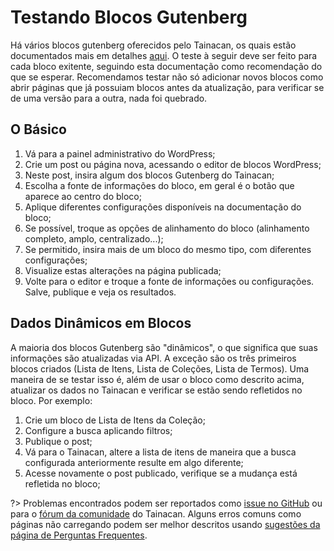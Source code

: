 # Testando Blocos Gutenberg

Há vários blocos gutenberg oferecidos pelo Tainacan, os quais estão documentados mais em detalhes [aqui](pt-br/../gutenberg-blocks.md). O teste à seguir deve ser feito para cada bloco exitente, seguindo esta documentação como recomendação do que se esperar. Recomendamos testar não só adicionar novos blocos como abrir páginas que já possuiam blocos antes da atualização, para verificar se de uma versão para a outra, nada foi quebrado.

## O Básico

1. Vá para a painel administrativo do WordPress;
2. Crie um post ou página nova, acessando o editor de blocos WordPress;
3. Neste post, insira algum dos blocos Gutenberg do Tainacan;
4. Escolha a fonte de informações do bloco, em geral é o botão que aparece ao centro do bloco;
5. Aplique diferentes configurações disponíveis na documentação do bloco;
6. Se possível, troque as opções de alinhamento do bloco (alinhamento completo, amplo, centralizado...);
7. Se permitido, insira mais de um bloco do mesmo tipo, com diferentes configurações;
8. Visualize estas alterações na página publicada;
9. Volte para o editor e troque a fonte de informações ou configurações. Salve, publique e veja os resultados.

## Dados Dinâmicos em Blocos

A maioria dos blocos Gutenberg são "dinâmicos", o que significa que suas informações são atualizadas via API. A exceção são os três primeiros blocos criados (Lista de Itens, Lista de Coleções, Lista de Termos). Uma maneira de se testar isso é, além de usar o bloco como descrito acima, atualizar os dados no Tainacan e verificar se estão sendo refletidos no bloco. Por exemplo:

1. Crie um bloco de Lista de Itens da Coleção;
2. Configure a busca aplicando filtros;
3. Publique o post;
4. Vá para o Tainacan, altere a lista de itens de maneira que a busca configurada anteriormente resulte em algo diferente;
5. Acesse novamente o post publicado, verifique se a mudança está refletida no bloco;

?> Problemas encontrados podem ser reportados como [issue no GitHub](https://github.com/tainacan/tainacan/issues ":ignore") ou para o [fórum da comunidade](https://tainacan.discourse.group ":ignore") do Tainacan. Alguns erros comuns como páginas não carregando podem ser melhor descritos usando [sugestões da página de Perguntas Frequentes](/pt-br/faq#acho-que-encontrei-um-erro-como-devo-proceder).
